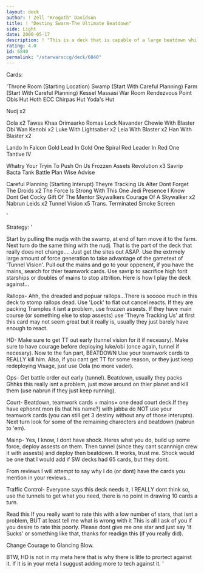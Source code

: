 ```yaml
---
layout: deck
author: ! Zell "Krogoth" Davidson
title: ! "Destiny Swarm-The Ultimate Beatdown"
side: Light
date: 2000-05-17
description: ! "This is a deck that is capable of a large beatdown while also being able to apply a small choke."
rating: 4.0
id: 6840
permalink: "/starwarsccg/deck/6840"
---
```

Cards: 

'Throne Room (Starting Location)
Swamp (Start With Careful Planning)
Farm (Start With Careful Planning)
Kessel
Massasi War Room
Rendezvous Point
Obis Hut
Hoth ECC
Chirpas Hut
Yoda's Hut


Nudj x2

Oola x2
Tawss Khaa
Orimaarko
Romas Lock Navander
Chewie With Blaster
Obi Wan Kenobi x2
Luke With Lightsaber x2
Leia With Blaster x2
Han With Blaster x2


Lando In Falcon
Gold Lead In Gold One
Spiral
Red Leader In Red One
Tantive IV

Whatry Your Tryin To Push On Us
Frozzen Assets
Revolution x3
Savrip
Bacta Tank
Battle Plan
Wise Advise

Careful Planning (Starting Interupt)
Theyre Tracking Us
Alter
Dont Forget The Droids x2
The Force Is Strong With This One
Jedi Presence
I Know
Dont Get Cocky
Gift Of The Mentor
Skywalkers
Courage Of A Skywalker x2
Nabrun Leids x2
Tunnel Vision x5
Trans. Terminated
Smoke Screen


'

Strategy: '

Start by pulling the nudjs with the swamp, at end of turn move it to the farm. Next turn do the same thing with the nudj. That is the part of the deck that really does not change....
Just get the sites out ASAP. Use the extrmely large amount of force generation to take advantage of the gametext of 'Tunnel Vision'. Pull out the mains and go to your oppenent, if you have the mains, search for thier teamwork cards. Use savrip to sacrifice high forit starships or doubles of mains to stop attrition.
Here is how I play the deck against...

Rallops- Ahh, the dreaded and popuar rallops...There is sooooo much in this deck to stomp rallops dead. Use 'Lock' to flat out cancel reacts. If they are packing Tramples it isnt a problem, use frozzen assests. If they have main course (or something else to stop assests) use 'Theyre Tracking Us' at first this card may not seem great but it really is, usually they just barely have enough  to react.

HD- Make sure to get TT out early (tunnel vision for it if neceasry). Make sure to have courage before deploying luke/obi (once again, tunnel if necesary). Now to the fun part, BEATDOWN Use your teamwork cards to REALLY kill him. Also, if you cant get TT for some reason, or they just keep redeploying Visage, just use Oola (no more vader).

Ops- Get battle order out early (tunnel). Beatdown, usually they packs Ghhks this really isnt a problem, just move around on thier planet and kill them (use nabrun if they just keep running).

Court- Beatdown, teamwork cards + mains= one dead court deck.If they have ephonnt mon (is that his name?) with jabba do NOT use your teamwork cards (you can still get 3 destiny without any of those interupts). Next turn look for some of the remaining charecters and beatdown (nabrun to 'em).

Mainp- Yes, I know, I dont have shock. Heres what you do, build up some force, deploy assests on them. Then tunnel (since they cant scannnign crew it with assests) and deploy then beatdown. It works, trust me. Shock would be one that I would add if SW decks had 65 cards, but they dont.

From reviews I will  attempt to say why I do (or dont) have the cards you mention in your reviews...



Traffic Control- Everyone says this deck needs it, I REALLY dont think so, use the tunnels to get what you need, there is no point in drawing 10 cards a turn.


Read this If you really want to rate this with a low number of stars, that isnt a problem, BUT at least tell me what is wrong with it This is all I ask of you if you desire to rate this poorly. Please dont give me one star and just say 'It Sucks' or something like that, thanks for readign this (if you really did).


Change Courage to Glancing Blow.

BTW, HD is not in my meta here that is why there is litle to prortect against it. If it is in your meta I suggust adding more to tech against it.
'
